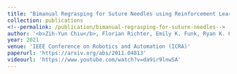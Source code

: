 ```yaml
---
title: "Bimanual Regrasping for Suture Needles using Reinforcement Learning for Rapid Motion Planning"
collection: publications
<!--permalink: /publication/bimanual-regrasping-for-suture-needles-->
author: '<b>Zih-Yun Chiu</b>, Florian Richter, Emily K. Funk, Ryan K. Orosco, Michael C. Yip'
year: 2021
venue: 'IEEE Conference on Robotics and Automation (ICRA)'
paperurl: 'https://arxiv.org/abs/2011.04813'
videourl: 'https://www.youtube.com/watch?v=da9ir9lnwSA'
---
```

